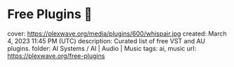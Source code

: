 # Free Plugins 🎹

cover: https://plexwave.org/media/plugins/600/whispair.jpg
created: March 4, 2023 11:45 PM (UTC)
description: Curated list of free VST and AU plugins.
folder: AI Systems / AI | Audio | Music
tags: ai, music
url: https://plexwave.org/free-plugins